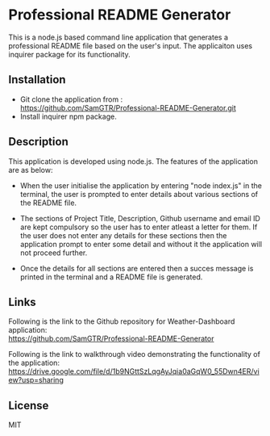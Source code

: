 # Professional README Generator

This is a node.js based command line application that generates a professional README file based on the user's input. The applicaiton uses inquirer package for its functionality. 

## Installation

- Git clone the application from : https://github.com/SamGTR/Professional-README-Generator.git
- Install inquirer npm package.

## Description

This application is developed using node.js. The features of the application are as below:

- When the user initialise the application by entering "node index.js" in the terminal, the user is prompted to enter details about various sections of the README file.

- The sections of Project Title, Description, Github username and email ID are kept compulsory so the user has to enter atleast a letter for them. If the user does not enter any details for these sections then the application prompt to enter some detail and without it the application will not proceed further. 

- Once the details for all sections are entered then a succes message is printed in the terminal and a README file is generated.

## Links

Following is the link to the Github repository for Weather-Dashboard application:  
https://github.com/SamGTR/Professional-README-Generator

Following is the link to walkthrough video demonstrating the functionality of the application:
https://drive.google.com/file/d/1b9NGttSzLqgAyJqia0aGqW0_55Dwn4ER/view?usp=sharing

## License

MIT
